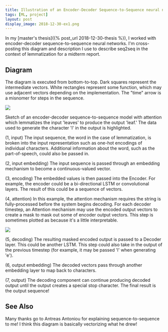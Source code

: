 ```yaml
---
title: Illustration of an Encoder-Decoder Sequence-to-Sequence neural network
tags: [ML, project]
layout: post
display_image: 2018-12-30-ex1.png
---
```


In my [master's thesis]({% post_url 2018-12-30-thesis %}), I worked with encoder-decoder sequence-to-sequence neural networks. I'm cross-posting this diagram and description I use to describe seq2seq in the context of lemmatization for a midterm report.

## Diagram

The diagram is executed from bottom-to-top. Dark squares represent the intermediate vectors. White rectangles represent some function, which may use adjacent vectors depending on the implementation. The "time" arrow is a misnomer for steps in the sequence.

<img src='/assets/2018-12-30-seq2seq.png'>

Sketch of an encoder-decoder sequence-to-sequence model with attention which lemmatizes the input 'leaves' to produce the output 'leaf.' The data used to generate the character 'l' in the output is highlighted.

(1, input) The input sequence, the word in the case of lemmatization, is broken into the input representation such as one-hot encodings of individual characters. Additional information about the word, such as the part-of-speech, could also be passed in.

(2, input embedding) The input sequence is passed through an embedding mechanism to become a continuous-valued vector.

(3, encoding) The embedded values is then passed into the Encoder. For example, the encoder could be a bi-directional LSTM or convolutional layers.  The result of this could be a sequence of vectors.

(4, attention) In this example, the attention mechanism requires the string is fully-processed before the system begins decoding. For each decoder timestep, an Attention mechanism may use the encoded output vectors to create a mask to mask out some of encoder output vectors. This step is sometimes plotted as because it's a little interpretable.

<img src='/assets/2018-12-30-attn.png'>

(5, decoding) The resulting masked encoded output is passed to a Decoder layer. This could be another LSTM. This step could also take in the output of the previous timestep (for example, it may be passed 'l' when generating 'e').

(6, output embedding) The decoded vectors pass through another embedding layer to map back to characters.

(7, output) The decoding component can continue producing decoded output until the output creates a special stop character.
The final result is the output sequence!

## See Also

Many thanks go to Antreas Antoniou for explaining sequence-to-sequence to me! I think this diagram is basically vectorizing what he drew!
